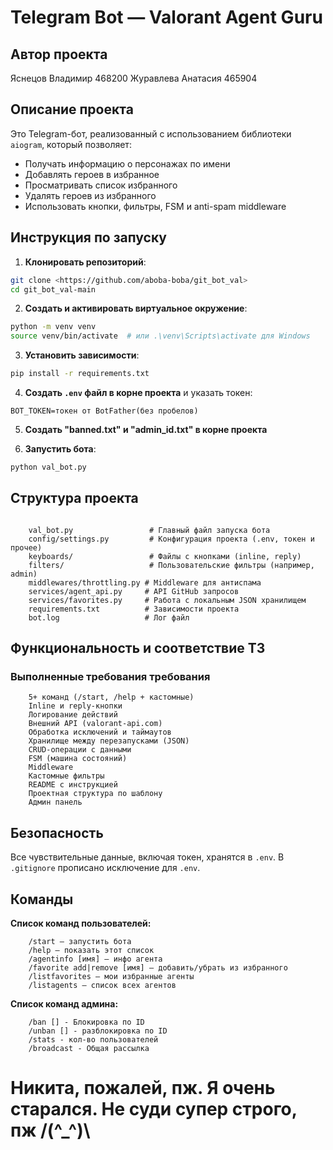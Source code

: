 # Telegram Bot — Valorant Agent Guru

## Автор проекта
Яснецов Владимир 468200
Журавлева Анатасия 465904

## Описание проекта

Это Telegram-бот, реализованный с использованием библиотеки `aiogram`, который позволяет:

- Получать информацию о персонажах по имени
- Добавлять героев в избранное
- Просматривать список избранного
- Удалять героев из избранного
- Использовать кнопки, фильтры, FSM и anti-spam middleware

## Инструкция по запуску

1. **Клонировать репозиторий**:

```bash
git clone <https://github.com/aboba-boba/git_bot_val>
cd git_bot_val-main
```

2. **Создать и активировать виртуальное окружение**:

```bash
python -m venv venv
source venv/bin/activate  # или .\venv\Scripts\activate для Windows
```

3. **Установить зависимости**:

```bash
pip install -r requirements.txt
```

4. **Создать `.env` файл в корне проекта** и указать токен:

```
BOT_TOKEN=токен от BotFather(без пробелов)
```

5. **Создать "banned.txt" и "admin_id.txt" в корне проекта**

5. **Запустить бота**:

```bash
python val_bot.py
```

## Структура проекта

```

    val_bot.py                 # Главный файл запуска бота
    config/settings.py         # Конфигурация проекта (.env, токен и прочее)
    keyboards/                 # Файлы с кнопками (inline, reply)
    filters/                   # Пользовательские фильтры (например, admin)
    middlewares/throttling.py # Middleware для антиспама
    services/agent_api.py     # API GitHub запросов
    services/favorites.py     # Работа с локальным JSON хранилищем
    requirements.txt          # Зависимости проекта
    bot.log                   # Лог файл
```

## Функциональность и соответствие ТЗ

### Выполненные требования требования
                              
```
    5+ команд (/start, /help + кастомные)    
    Inline и reply-кнопки                    
    Логирование действий                     
    Внешний API (valorant-api.com)                     
    Обработка исключений и таймаутов         
    Хранилище между перезапусками (JSON)      
    CRUD-операции с данными                 
    FSM (машина состояний)                   
    Middleware                               
    Кастомные фильтры                        
    README с инструкцией                     
    Проектная структура по шаблону   
    Админ панель         
```
## Безопасность

Все чувствительные данные, включая токен, хранятся в `.env`. В `.gitignore` прописано исключение для `.env`.

## Команды 
**Список команд пользователей:**
```
    /start — запустить бота
    /help — показать этот список
    /agentinfo [имя] — инфо агента
    /favorite add|remove [имя] — добавить/убрать из избранного
    /listfavorites — мои избранные агенты
    /listagents — список всех агентов
```

 **Список команд админа:**
```
    /ban [] - Блокировка по ID
    /unban [] - разблокировка по ID
    /stats - кол-во пользователей
    /broadcast - Общая рассылка
```



# Никита, пожалей, пж. Я очень старался. Не суди супер строго, пж /(^_^)\